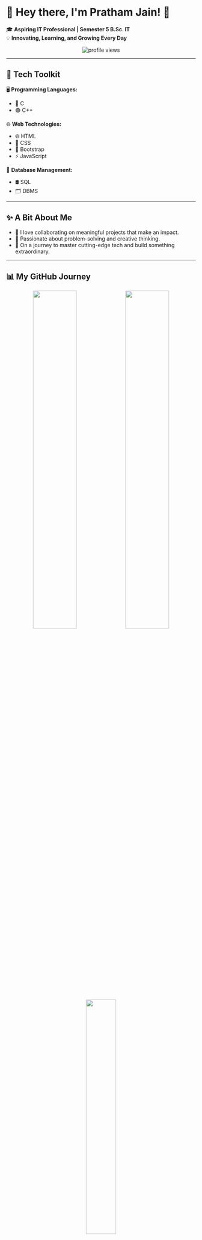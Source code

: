 # 🌟 Hey there, I'm **Pratham Jain**! 👋  

🎓 **Aspiring IT Professional | Semester 5 B.Sc. IT**  
💡 **Innovating, Learning, and Growing Every Day**  

<p align="center">
  <img src="https://komarev.com/ghpvc/?username=jpratham243&label=👀+Profile+Views%20%20%20%20%20&color=ff69b4&style=flat-square" alt="profile views"/>
</p>

---

## 🔧 Tech Toolkit  
🖥️ **Programming Languages:**  
- 🔵 C  
- 🟣 C++  

🌐 **Web Technologies:**  
- 🌐 HTML  
- 🎨 CSS  
- 💠 Bootstrap  
- ⚡ JavaScript  


📂 **Database Management:**  
- 🛢️ SQL  
- 🗂️ DBMS  
 

---

## ✨ A Bit About Me  
- 🤝 I love collaborating on meaningful projects that make an impact.  
- 🧠 Passionate about problem-solving and creative thinking.  
- 🚀 On a journey to master cutting-edge tech and build something extraordinary.  

---

## 📊 My GitHub Journey

<p align="center">
  <img src="https://github-readme-stats.vercel.app/api?username=jpratham243&show_icons=true&theme=tokyonight&hide_border=true&hide=prs,issues" width="48%" />
  <img src="https://github-readme-streak-stats.herokuapp.com/?user=jpratham243&theme=radical&hide_border=true" width="48%" />
</p>

<p align="center">
  <img src="https://github-readme-stats.vercel.app/api/top-langs/?username=jpratham243&layout=compact&theme=merko&hide_border=true" width="40%" />
</p>

---

## 📬 Let’s Connect!  
📧 **Email:** [jpratham2345@gmail.com](mailto:rahuldusane8140@gmail.com)  
📸 **Instagram:** [Follow Me](https://www.instagram.com/jpratham243)  
💼 **LinkedIn:** [Connect Here](https://www.linkedin.com/in/jpratham243)  

---

## 🚀 Fun Fact  
🌐 "The best way to predict the future is to create it!"  
💬 Feel free to reach out, collaborate, or just say hello! 😊  
